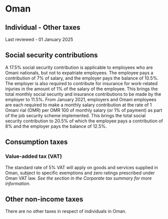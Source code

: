 # Oman
## Individual - Other taxes
Last reviewed - 01 January 2025
## Social security contributions
A 17.5% social security contribution is applicable to employees who are Omani nationals, but not to expatriate employees. The employee pays a contribution of 7% of salary, and the employer pays the balance of 10.5%. The employer is also required to contribute for insurance for work-related injuries in the amount of 1% of the salary of the employee. This brings the total monthly social security and insurance contributions to be made by the employer to 11.5%.
From January 2021, employers and Omani employees are each required to make a monthly salary contribution at the rate of 1 Omani rial (OMR) per OMR 100 of monthly salary (or 1% of payment) as part of the job security scheme implemented. This brings the total social security contribution to 20.5% of which the employee pays a contribution of 8% and the employer pays the balance of 12.5%.
## Consumption taxes
### Value-added tax (VAT)
The standard rate of 5% VAT will apply on goods and services supplied in Oman, subject to specific exemptions and zero ratings prescribed under Oman VAT law. _See the section in the Corporate tax summary for more information_.
## Other non-income taxes
There are no other taxes in respect of individuals in Oman.
